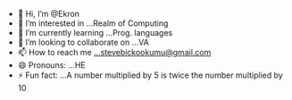 - 👋 Hi, I’m @Ekron
- 👀 I’m interested in ...Realm of Computing
- 🌱 I’m currently learning ...Prog. languages
- 💞️ I’m looking to collaborate on ...VA
- 📫 How to reach me ...stevebickookumu@gmail.com
- 😄 Pronouns: ...HE
- ⚡ Fun fact: ...A number multiplied by 5 is twice the number multiplied by 10

<!---
Prometheus-onyx/Prometheus-onyx is a ✨ special ✨ repository because its `README.md` (this file) appears on your GitHub profile.
You can click the Preview link to take a look at your changes.
--->
